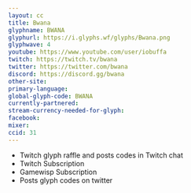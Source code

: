 ```yaml
---
layout: cc
title: Bwana
glyphname: BWANA
glyphurl: https://i.glyphs.wf/glyphs/Bwana.png
glyphwave: 4
youtube: https://www.youtube.com/user/iobuffa
twitch: https://twitch.tv/bwana
twitter: https://twitter.com/bwana
discord: https://discord.gg/bwana
other-site: 
primary-language: 
global-glyph-code: BWANA
currently-partnered: 
stream-currency-needed-for-glyph: 
facebook: 
mixer: 
ccid: 31
---
```

* Twitch glyph raffle and posts codes in Twitch chat
* Twitch Subscription
* Gamewisp Subscription
* Posts glyph codes on twitter
